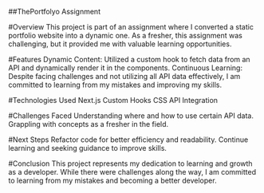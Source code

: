 ##ThePortfolyo Assignment


#Overview
This project is part of an assignment where I converted a static portfolio website into a dynamic one. As a fresher, this assignment was challenging, but it provided me with valuable learning opportunities.

#Features
Dynamic Content: Utilized a custom hook to fetch data from an API and dynamically render it in the components.
Continuous Learning: Despite facing challenges and not utilizing all API data effectively, I am committed to learning from my mistakes and improving my skills.


#Technologies Used
Next.js
Custom Hooks
CSS
API Integration

#Challenges Faced
Understanding where and how to use certain API data.
Grappling with concepts as a fresher in the field.

#Next Steps
Refactor code for better efficiency and readability.
Continue learning and seeking guidance to improve skills.

#Conclusion
This project represents my dedication to learning and growth as a developer. While there were challenges along the way, I am committed to learning from my mistakes and becoming a better developer.
